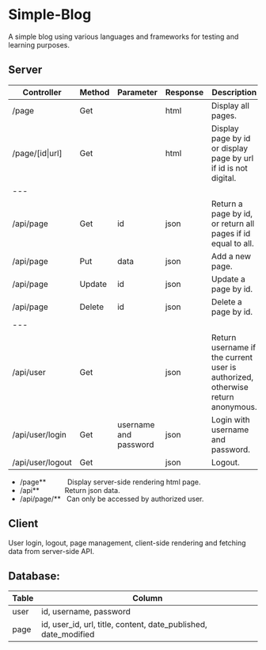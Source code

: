 # Simple-Blog
A simple blog using various languages and frameworks for testing and learning purposes.

## Server

| Controller        | Method    | Parameter | Response | Description |
|-------------------|-----------|-----------|----------|-------------|
| /page             | Get       |           | html     | Display all pages. |
| /page/[id\|url]   | Get       |           | html     | Display page by id or display page by url if id is not digital. |
| ---               |           |           |          |             |
| /api/page         | Get       | id        | json     | Return a page by id, or return all pages if id equal to all. |
| /api/page         | Put       | data      | json     | Add a new page. |
| /api/page         | Update    | id        | json     | Update a page by id. |
| /api/page         | Delete    | id        | json     | Delete a page by id. |
| ---               |           |           |          |             |
| /api/user         | Get       |           | json     | Return username if the current user is authorized, otherwise return anonymous. |
| /api/user/login   | Get       | username and password | json     | Login with username and password. |
| /api/user/logout  | Get       |           | json     | Logout.     |

- /page** &nbsp; &nbsp; &nbsp; &nbsp; &nbsp; Display server-side rendering html page.
- /api** &nbsp; &nbsp; &nbsp; &nbsp; &nbsp; &nbsp; Return json data.
- /api/page/** &nbsp; Can only be accessed by authorized user.

## Client

User login, logout, page management, client-side rendering and fetching data from server-side API.

## Database:

| Table | Column |
|-------|--------|
| user  | id, username, password |
| page  | id, user\_id, url, title, content, date\_published, date_modified |

